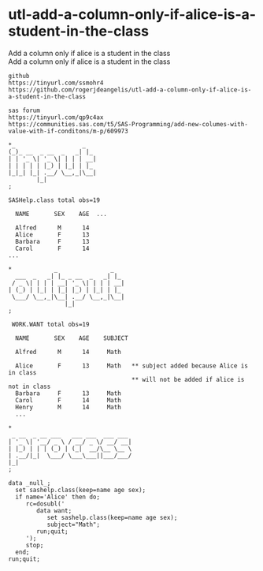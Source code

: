# utl-add-a-column-only-if-alice-is-a-student-in-the-class
Add a column only if alice is a student in the class  
    Add a column only if alice is a student in the class                                                         
                                                                                                                 
    github                                                                                                       
    https://tinyurl.com/ssmohr4                                                                                  
    https://github.com/rogerjdeangelis/utl-add-a-column-only-if-alice-is-a-student-in-the-class                  
                                                                                                                 
    sas forum                                                                                                    
    https://tinyurl.com/qp9c4ax                                                                                  
    https://communities.sas.com/t5/SAS-Programming/add-new-columes-with-value-with-if-conditons/m-p/609973       
                                                                                                                 
    *_                   _                                                                                       
    (_)_ __  _ __  _   _| |_                                                                                     
    | | '_ \| '_ \| | | | __|                                                                                    
    | | | | | |_) | |_| | |_                                                                                     
    |_|_| |_| .__/ \__,_|\__|                                                                                    
            |_|                                                                                                  
    ;                                                                                                            
                                                                                                                 
    SASHelp.class total obs=19                                                                                   
                                                                                                                 
      NAME       SEX    AGE  ...                                                                                 
                                                                                                                 
      Alfred      M      14                                                                                      
      Alice       F      13                                                                                      
      Barbara     F      13                                                                                      
      Carol       F      14                                                                                      
    ...                                                                                                          
                                                                                                                 
    *            _               _                                                                               
      ___  _   _| |_ _ __  _   _| |_                                                                             
     / _ \| | | | __| '_ \| | | | __|                                                                            
    | (_) | |_| | |_| |_) | |_| | |_                                                                             
     \___/ \__,_|\__| .__/ \__,_|\__|                                                                            
                    |_|                                                                                          
    ;                                                                                                            
                                                                                                                 
     WORK.WANT total obs=19                                                                                      
                                                                                                                 
      NAME       SEX    AGE    SUBJECT                                                                           
                                                                                                                 
      Alfred      M      14     Math                                                                             
                                                                                                                 
      Alice       F      13     Math   ** subject added because Alice is in class                                
                                       ** will not be added if alice is not in class                             
      Barbara     F      13     Math                                                                             
      Carol       F      14     Math                                                                             
      Henry       M      14     Math                                                                             
      ...                                                                                                        
                                                                                                                 
    *                                                                                                            
     _ __  _ __ ___   ___ ___  ___ ___                                                                           
    | '_ \| '__/ _ \ / __/ _ \/ __/ __|                                                                          
    | |_) | | | (_) | (_|  __/\__ \__ \                                                                          
    | .__/|_|  \___/ \___\___||___/___/                                                                          
    |_|                                                                                                          
    ;                                                                                                            
                                                                                                                 
    data _null_;                                                                                                 
      set sashelp.class(keep=name age sex);                                                                      
      if name='Alice' then do;                                                                                   
         rc=dosubl('                                                                                             
            data want;                                                                                           
               set sashelp.class(keep=name age sex);                                                             
               subject="Math";                                                                                   
            run;quit;                                                                                            
         ');                                                                                                     
         stop;                                                                                                   
      end;                                                                                                       
    run;quit;                                                                                                    
                                                                                                                 
